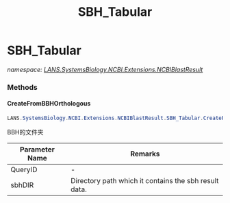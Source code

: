 ﻿---
title: SBH_Tabular
---

# SBH_Tabular
_namespace: [LANS.SystemsBiology.NCBI.Extensions.NCBIBlastResult](N-LANS.SystemsBiology.NCBI.Extensions.NCBIBlastResult.html)_





### Methods

#### CreateFromBBHOrthologous
```csharp
LANS.SystemsBiology.NCBI.Extensions.NCBIBlastResult.SBH_Tabular.CreateFromBBHOrthologous(System.String,System.String,System.Collections.Generic.IEnumerable{LANS.SystemsBiology.Assembly.NCBI.GenBank.CsvExports.GeneDumpInfo})
```
BBH的文件夹

|Parameter Name|Remarks|
|--------------|-------|
|QueryID|-|
|sbhDIR|Directory path which it contains the sbh result data.|



